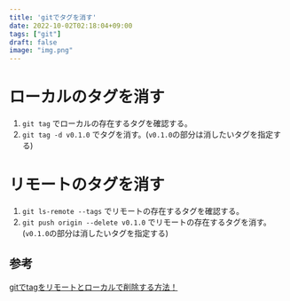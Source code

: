 ```yaml
---
title: 'gitでタグを消す'
date: 2022-10-02T02:18:04+09:00
tags: ["git"]
draft: false
image: "img.png"
---
```

# ローカルのタグを消す

1. `git tag` でローカルの存在するタグを確認する。
2. `git tag -d v0.1.0` でタグを消す。(`v0.1.0`の部分は消したいタグを指定する)

# リモートのタグを消す

1. `git ls-remote --tags` でリモートの存在するタグを確認する。
2. `git push origin --delete v0.1.0` でリモートの存在するタグを消す。(`v0.1.0`の部分は消したいタグを指定する)

## 参考
[gitでtagをリモートとローカルで削除する方法！](https://qumeru.com/magazine/528)

